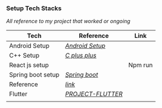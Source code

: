 ### Setup Tech Stacks
*All reference to my project that worked or ongoing*

Tech | Reference | Link
--- | --- | --
Android Setup | *[Android Setup](./Android.md)* |
C++ Setup | *[C plus plus](./C++.md)* | 
React js setup |  | Npm run 
Spring boot setup | *[Spring boot](./springboot.md)* | 
Reference| *[link](https://itnext.io/connect-your-device-over-wifi-instead-of-usb-cable-in-vs-visual-studio-to-debug-your-flutter-app-24496f596e9)* | 
Flutter|*[PROJECT-FLUTTER](/PROJECT-FLUTTER.md)*|
||
